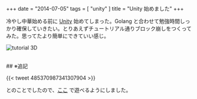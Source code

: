 +++
date = "2014-07-05"
tags = [ "unity" ]
title = "Unity 始めました"
+++

冷やし中華始める前に [Unity](http://japan.unity3d.com) 始めてしまった。Golang と合わせて勉強時間しっかり確保していきたい。とりあえずチュートリアル通りブロック崩しをつくってみた。思ってたより簡単にできていい感じ。

<!--more-->

![tutorial 3D](/img/entry/unity_3d.gif)

<br />
## ※追記

{{< tweet 485370987341307904 >}}

とのことでしたので、[ここ](/unity/Tutorial3D.html) で遊べるようにしました。
